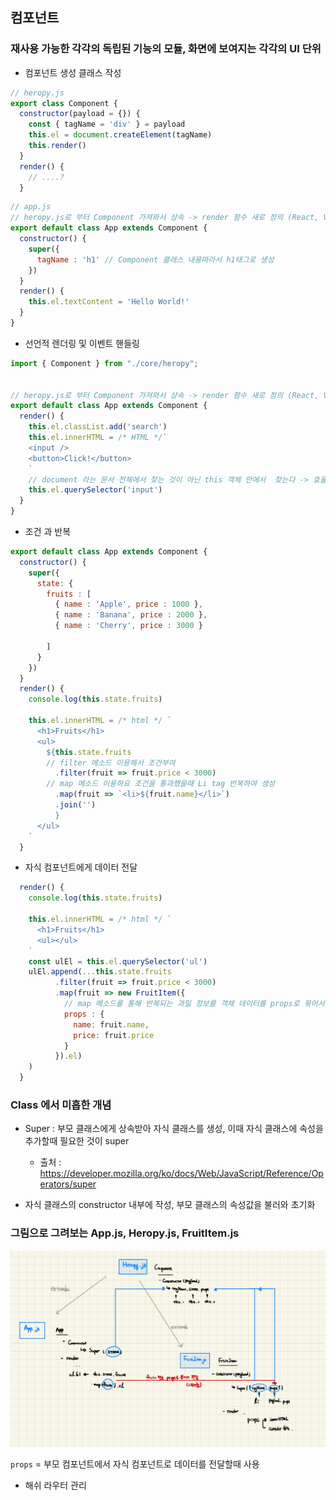 ## 컴포넌트
### 재사용 가능한 각각의 독립된 기능의 모듈, 화면에 보여지는 각각의 UI 단위

- 컴포넌트 생성 클래스 작성
```jsx
// heropy.js
export class Component {
  constructor(payload = {}) {
    const { tagName = 'div' } = payload
    this.el = document.createElement(tagName)
    this.render()
  }
  render() {
    // ....?
  }
```
```jsx
// app.js
// heropy.js로 부터 Component 가져와서 상속 -> render 함수 새로 정의 (React, Vue 의 기본원리)
export default class App extends Component {
  constructor() {
    super({
      tagName : 'h1' // Component 클래스 내용따라서 h1태그로 생성
    }) 
  }
  render() {
    this.el.textContent = 'Hello World!'
  }
}
```


- 선언적 렌더링 및 이벤트 핸들링
```jsx
import { Component } from "./core/heropy";


// heropy.js로 부터 Component 가져와서 상속 -> render 함수 새로 정의 (React, Vue 의 기본원리)
export default class App extends Component {
  render() {
    this.el.classList.add('search')
    this.el.innerHTML = /* HTML */`
    <input />
    <button>Click!</button>
    `
    // document 라는 문서 전체에서 찾는 것이 아닌 this 객체 안에서  찾는다 -> 효율성!
    this.el.querySelector('input')
  }
}
```


- 조건 과 반복
```jsx
export default class App extends Component {
  constructor() {
    super({
      state: {
        fruits : [
          { name : 'Apple', price : 1000 },
          { name : 'Banana', price : 2000 },
          { name : 'Cherry', price : 3000 }

        ]
      }
    })
  }
  render() {
    console.log(this.state.fruits)

    this.el.innerHTML = /* html */ `
      <h1>Fruits</h1>
      <ul>
        ${this.state.fruits
        // filter 메소드 이용해서 조건부여
          .filter(fruit => fruit.price < 3000)
        // map 메소드 이용하요 조건을 통과했을때 Li tag 반복하여 생성
          .map(fruit => `<li>${fruit.name}</li>`)
          .join('')
          }
      </ul>
    `
  }
```

- 자식 컴포넌트에게 데이터 전달
```jsx
  render() {
    console.log(this.state.fruits)

    this.el.innerHTML = /* html */ `
      <h1>Fruits</h1>
      <ul></ul>
    `
    const ulEl = this.el.querySelector('ul')
    ulEl.append(...this.state.fruits
          .filter(fruit => fruit.price < 3000)
          .map(fruit => new FruitItem({
            // map 메소드를 통해 반복되는 과일 정보를 객체 데이터를 props로 묶어서 FruitItem 으로 전달
            props : {
              name: fruit.name,
              price: fruit.price
            }
          }).el)
    )
  }
```

### Class 에서 미흡한 개념

- Super : 부모 클래스에게 상속받아 자식 클래스를 생성, 이때 자식 클래스에 속성을 추가할때 필요한 것이 super
   - 출처 : https://developer.mozilla.org/ko/docs/Web/JavaScript/Reference/Operators/super


- 자식 클래스의 constructor 내부에 작성, 부모 클래스의 속성값을 불러와 초기화



### 그림으로 그려보는 App.js, Heropy.js, FruitItem.js
<img src="./images/Component_description.jpg" title = "설명 이미지" />





`props` = 부모 컴포넌트에서 자식 컴포넌트로 데이터를 전달할때 사용


- 해쉬 라우터 관리

